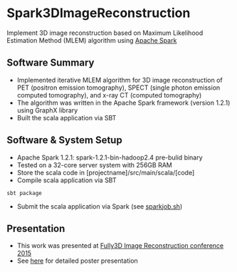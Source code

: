 # Spark3DImageReconstruction
Implement 3D image reconstruction based on Maximum Likelihood Estimation Method (MLEM) algorithm using [Apache Spark](http://spark.apache.org/)

## Software Summary

- Implemented iterative MLEM algorithm for 3D image reconstruction of PET (positron emission tomography), SPECT (single photon emission computed tomography), and x-ray CT (computed tomography)
- The algorithm was written in the Apache Spark framework (version 1.2.1) using GraphX library
- Built the scala application via SBT

Software & System Setup
--------------------
- Apache Spark 1.2.1: spark-1.2.1-bin-hadoop2.4 pre-bulid binary
- Tested on a 32-core server system with 256GB RAM
- Store the scala code in [projectname]/src/main/scala/[code]
- Compile scala application via SBT
```
sbt package
```
- Submit the scala application via Spark (see [sparkjob.sh](sparkjob.sh))

Presentation
--------------------
- This work was presented at [Fully3D Image Reconstruction conference 2015](http://www.fully3d.org/)
- See [here](Fully3D2015/SparkMLEMPoster.pdf) for detailed poster presentation
